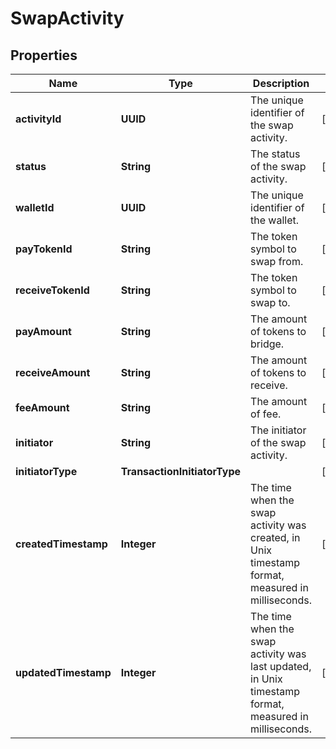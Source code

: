 

# SwapActivity


## Properties

| Name | Type | Description | Notes |
|------------ | ------------- | ------------- | -------------|
|**activityId** | **UUID** | The unique identifier of the swap activity. |  [optional] |
|**status** | **String** | The status of the swap activity. |  [optional] |
|**walletId** | **UUID** | The unique identifier of the wallet. |  [optional] |
|**payTokenId** | **String** | The token symbol to swap from. |  [optional] |
|**receiveTokenId** | **String** | The token symbol to swap to. |  [optional] |
|**payAmount** | **String** | The amount of tokens to bridge. |  [optional] |
|**receiveAmount** | **String** | The amount of tokens to receive. |  [optional] |
|**feeAmount** | **String** | The amount of fee. |  [optional] |
|**initiator** | **String** | The initiator of the swap activity. |  [optional] |
|**initiatorType** | **TransactionInitiatorType** |  |  [optional] |
|**createdTimestamp** | **Integer** | The time when the swap activity was created, in Unix timestamp format, measured in milliseconds. |  [optional] |
|**updatedTimestamp** | **Integer** | The time when the swap activity was last updated, in Unix timestamp format, measured in milliseconds. |  [optional] |



